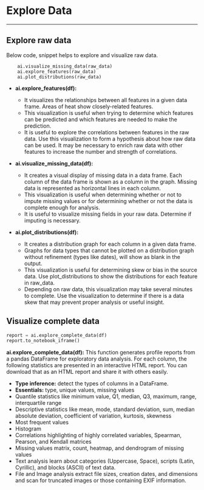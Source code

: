 # Explore Data
---

## Explore raw data

Below code, snippet helps to explore and visualize raw data.
```
	ai.visualize_missing_data(raw_data)
	ai.explore_features(raw_data)
	ai.plot_distributions(raw_data)
```
- __ai.explore_features(df):__
	- It visualizes the relationships between all features in a given data frame. Areas of heat show closely-related features.
	- This visualization is useful when trying to determine which features can be predicted and which features are needed to make the prediction.
	- It is useful to explore the correlations between features in the raw data. Use this visualization to form a hypothesis about how raw data can be used. It may be necessary to enrich raw data with other features to increase the number and strength of correlations.

- __ai.visualize_missing_data(df):__

	- It creates a visual display of missing data in a data frame. Each column of the data frame is shown as a column in the graph. Missing data is represented as horizontal lines in each column.
	- This visualization is useful when determining whether or not to impute missing values or for determining whether or not the data is complete enough for analysis.
	- It is useful to visualize missing fields in your raw data. Determine if imputing is necessary.

- __ai.plot_distributions(df):__
	- It creates a distribution graph for each column in a given data frame.
	- Graphs for data types that cannot be plotted on a distribution graph without refinement (types like dates), will show as blank in the output.
	- This visualization is useful for determining skew or bias in the source data. Use plot_distributions to show the distributions for each feature in raw_data.
	- Depending on raw data, this visualization may take several minutes to complete. Use the visualization to determine if there is a data skew that may prevent proper analysis or useful insight.

## Visualize complete data

```python
report = ai.explore_complete_data(df)
report.to_notebook_iframe()
```

__ai.explore_complete_data(df):__ This function generates profile reports from a pandas DataFrame for exploratory data analysis. For each column, the following statistics are presented in an interactive HTML report. You can download that as an HTML report and share it with others easily.

- __Type inference:__ detect the types of columns in a DataFrame.
- __Essentials:__ type, unique values, missing values
- Quantile statistics like minimum value, Q1, median, Q3, maximum, range, interquartile range
- Descriptive statistics like mean, mode, standard deviation, sum, median absolute deviation, coefficient of variation, kurtosis, skewness
- Most frequent values
- Histogram
- Correlations highlighting of highly correlated variables, Spearman, Pearson, and Kendall matrices
- Missing values matrix, count, heatmap, and dendrogram of missing values
- Text analysis learn about categories (Uppercase, Space), scripts (Latin, Cyrillic), and blocks (ASCII) of text data.
- File and Image analysis extract file sizes, creation dates, and dimensions and scan for truncated images or those containing EXIF information.

